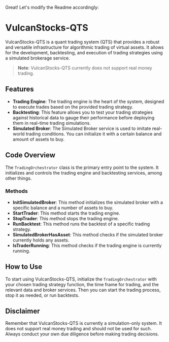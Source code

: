 Great! Let's modify the Readme accordingly:

# VulcanStocks-QTS

VulcanStocks-QTS is a quant trading system (QTS) that provides a robust and versatile infrastructure for algorithmic trading of virtual assets. It allows for the development, backtesting, and execution of trading strategies using a simulated brokerage service.

> **Note**: VulcanStocks-QTS currently does not support real money trading.

## Features

- **Trading Engine**: The trading engine is the heart of the system, designed to execute trades based on the provided trading strategy.
- **Backtesting**: This feature allows you to test your trading strategies against historical data to gauge their performance before deploying them in real-time trading simulations.
- **Simulated Broker**: The Simulated Broker service is used to imitate real-world trading conditions. You can initialize it with a certain balance and amount of assets to buy.

## Code Overview

The `TradingOrchestrator` class is the primary entry point to the system. It initializes and controls the trading engine and backtesting services, among other things.

### Methods

- **InitSimulatedBroker**: This method initializes the simulated broker with a specific balance and a number of assets to buy.
- **StartTrader**: This method starts the trading engine.
- **StopTrader**: This method stops the trading engine.
- **RunBacktest**: This method runs the backtest of a specific trading strategy.
- **SimulatedBrokerHasAsset**: This method checks if the simulated broker currently holds any assets.
- **IsTraderRunning**: This method checks if the trading engine is currently running.

## How to Use

To start using VulcanStocks-QTS, initialize the `TradingOrchestrator` with your chosen trading strategy function, the time frame for trading, and the relevant data and broker services. Then you can start the trading process, stop it as needed, or run backtests.

## Disclaimer

Remember that VulcanStocks-QTS is currently a simulation-only system. It does not support real money trading and should not be used for such. Always conduct your own due diligence before making trading decisions.

